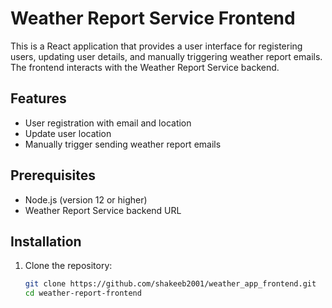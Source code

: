 # Weather Report Service Frontend

This is a React application that provides a user interface for registering users, updating user details, and manually triggering weather report emails. The frontend interacts with the Weather Report Service backend.

## Features

- User registration with email and location
- Update user location
- Manually trigger sending weather report emails

## Prerequisites

- Node.js (version 12 or higher)
- Weather Report Service backend URL

## Installation

1. Clone the repository:

   ```bash
   git clone https://github.com/shakeeb2001/weather_app_frontend.git
   cd weather-report-frontend
